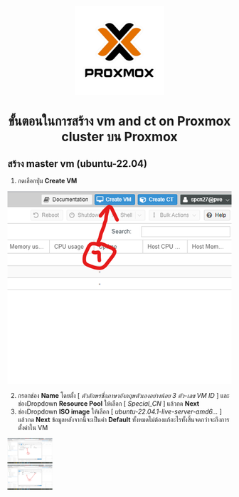 <p align="center"> <img src="Screenshots/logo.png" alt="Paris" width="200"></p>

# <p align="center">ขั้นตอนในการสร้าง vm and ct on Proxmox cluster บน Proxmox</p>

## สร้าง master vm (ubuntu-22.04)

1. กดเลือกปุ่ม **Create VM**

<p align="center"> <img src="Screenshots/(39-1).png" alt="Paris" ></p>

2. กรอกช่อง **Name** โดยตั้ง [ *ตัวอักษรชื่อภาษาอังกฤษตัวเองอย่างน้อย 3 ตัว-เลข VM ID* ] และช่องDropdown **Resource Pool** ให้เลือก [ *Special_CN* ] แล้วกด **Next**
3. ช่องDropdown **ISO image** ให้เลือก [ *ubuntu-22.04.1-live-server-amd6...* ] แล้วกด **Next** ข้อมูลหลังจากนี้จะเป็นค่า **Default** ทั้งหมดไม่ต้องแก้อะไรทั้งสิ้นจดกว่าจะถึงการตั้งค่าใน VM

<div id="banner" style="overflow: hidden; display: inline-block;">
        <div class="" style="max-width: 20%; max-height: 20%;">
            <img src ="Screenshots/(41).png">
        </div>
        <div class="" style="max-width: 20%; max-height: 20%;">
            <img src ="Screenshots/(40).png">
        </div>
</div>

